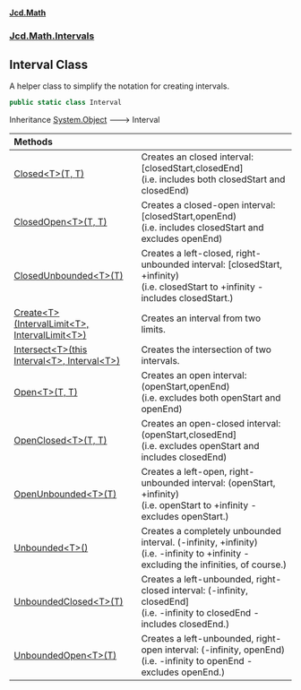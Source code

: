 #### [Jcd.Math](index.md 'index')
### [Jcd.Math.Intervals](Jcd.Math.Intervals.md 'Jcd.Math.Intervals')

## Interval Class

A helper class to simplify the notation for creating intervals.

```csharp
public static class Interval
```

Inheritance [System.Object](https://docs.microsoft.com/en-us/dotnet/api/System.Object 'System.Object') &#129106; Interval

| Methods | |
| :--- | :--- |
| [Closed&lt;T&gt;(T, T)](Jcd.Math.Intervals.Interval.Closed_T_(T,T).md 'Jcd.Math.Intervals.Interval.Closed<T>(T, T)') | Creates an closed interval: [closedStart,closedEnd]<br/>(i.e. includes both closedStart and closedEnd) |
| [ClosedOpen&lt;T&gt;(T, T)](Jcd.Math.Intervals.Interval.ClosedOpen_T_(T,T).md 'Jcd.Math.Intervals.Interval.ClosedOpen<T>(T, T)') | Creates a closed-open interval: [closedStart,openEnd)<br/>(i.e. includes closedStart and excludes openEnd) |
| [ClosedUnbounded&lt;T&gt;(T)](Jcd.Math.Intervals.Interval.ClosedUnbounded_T_(T).md 'Jcd.Math.Intervals.Interval.ClosedUnbounded<T>(T)') | Creates a left-closed, right-unbounded interval: [closedStart, +infinity)<br/>(i.e. closedStart to +infinity - includes closedStart.) |
| [Create&lt;T&gt;(IntervalLimit&lt;T&gt;, IntervalLimit&lt;T&gt;)](Jcd.Math.Intervals.Interval.Create_T_(Jcd.Math.Intervals.IntervalLimit_T_,Jcd.Math.Intervals.IntervalLimit_T_).md 'Jcd.Math.Intervals.Interval.Create<T>(Jcd.Math.Intervals.IntervalLimit<T>, Jcd.Math.Intervals.IntervalLimit<T>)') | Creates an interval from two limits. |
| [Intersect&lt;T&gt;(this Interval&lt;T&gt;, Interval&lt;T&gt;)](Jcd.Math.Intervals.Interval.Intersect_T_(thisJcd.Math.Intervals.Interval_T_,Jcd.Math.Intervals.Interval_T_).md 'Jcd.Math.Intervals.Interval.Intersect<T>(this Jcd.Math.Intervals.Interval<T>, Jcd.Math.Intervals.Interval<T>)') | Creates the intersection of two intervals. |
| [Open&lt;T&gt;(T, T)](Jcd.Math.Intervals.Interval.Open_T_(T,T).md 'Jcd.Math.Intervals.Interval.Open<T>(T, T)') | Creates an open interval: (openStart,openEnd)<br/>(i.e. excludes both openStart and openEnd) |
| [OpenClosed&lt;T&gt;(T, T)](Jcd.Math.Intervals.Interval.OpenClosed_T_(T,T).md 'Jcd.Math.Intervals.Interval.OpenClosed<T>(T, T)') | Creates an open-closed interval: (openStart,closedEnd]<br/>(i.e. excludes openStart and includes closedEnd) |
| [OpenUnbounded&lt;T&gt;(T)](Jcd.Math.Intervals.Interval.OpenUnbounded_T_(T).md 'Jcd.Math.Intervals.Interval.OpenUnbounded<T>(T)') | Creates a left-open, right-unbounded interval: (openStart, +infinity)<br/>(i.e. openStart to +infinity - excludes openStart.) |
| [Unbounded&lt;T&gt;()](Jcd.Math.Intervals.Interval.Unbounded_T_().md 'Jcd.Math.Intervals.Interval.Unbounded<T>()') | Creates a completely unbounded interval. (-infinity, +infinity)<br/>(i.e. -infinity to +infinity - excluding the infinities, of course.) |
| [UnboundedClosed&lt;T&gt;(T)](Jcd.Math.Intervals.Interval.UnboundedClosed_T_(T).md 'Jcd.Math.Intervals.Interval.UnboundedClosed<T>(T)') | Creates a left-unbounded, right-closed interval: (-infinity, closedEnd]<br/>(i.e. -infinity to closedEnd - includes closedEnd.) |
| [UnboundedOpen&lt;T&gt;(T)](Jcd.Math.Intervals.Interval.UnboundedOpen_T_(T).md 'Jcd.Math.Intervals.Interval.UnboundedOpen<T>(T)') | Creates a left-unbounded, right-open interval: (-infinity, openEnd)<br/>(i.e. -infinity to openEnd - excludes openEnd.) |
